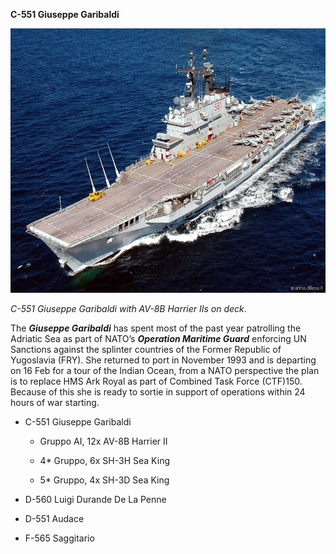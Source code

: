**C-551 Giuseppe Garibaldi**

<img src="/assets\images\nato\it\navy\carriers\giuseppe\image1.jpg" style="width:6.5in;height:4.40135in" />

*C-551 Giuseppe Garibaldi with AV-8B Harrier IIs on deck*.

The ***Giuseppe Garibaldi*** has spent most of the past year patrolling
the Adriatic Sea as part of NATO’s ***Operation Maritime Guard***
enforcing UN Sanctions against the splinter countries of the Former
Republic of Yugoslavia (FRY). She returned to port in November 1993 and
is departing on 16 Feb for a tour of the Indian Ocean, from a NATO
perspective the plan is to replace HMS Ark Royal as part of Combined
Task Force (CTF)150. Because of this she is ready to sortie in support
of operations within 24 hours of war starting.

-   C-551 Giuseppe Garibaldi

    -   Gruppo AI, 12x AV-8B Harrier II

    -   4\* Gruppo, 6x SH-3H Sea King

    -   5\* Gruppo, 4x SH-3D Sea King

-   D-560 Luigi Durande De La Penne

-   D-551 Audace

-   F-565 Saggitario
